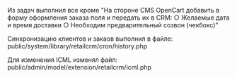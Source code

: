 Из задач выполнил все кроме "На стороне CMS OpenCart добавить в форму оформления заказа поля и передать их в CRM:
○ Желаемые дата и время доставки
○ Необходим предварительный созвон (чекбокс)"

Синхронизацию клиентов и закаов выполнил в файле: public/system/library/retailcrm/cron/history.php

Для изменения ICML изменял файл: public/admin/model/extension/retailcrm/icml.php
